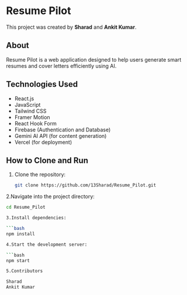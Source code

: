 # Resume Pilot

This project was created by **Sharad** and **Ankit Kumar**.

## About

Resume Pilot is a web application designed to help users generate smart resumes and cover letters efficiently using AI.

## Technologies Used

- React.js  
- JavaScript  
- Tailwind CSS  
- Framer Motion  
- React Hook Form  
- Firebase (Authentication and Database)  
- Gemini AI API (for content generation)  
- Vercel (for deployment)  

## How to Clone and Run

1. Clone the repository:

   ```bash
   git clone https://github.com/13Sharad/Resume_Pilot.git
   
2.Navigate into the project directory:

   ```bash
   cd Resume_Pilot

3.Install dependencies:

  ```bash
  npm install

4.Start the development server:

  ```bash
  npm start

5.Contributors

  Sharad
  Ankit Kumar
